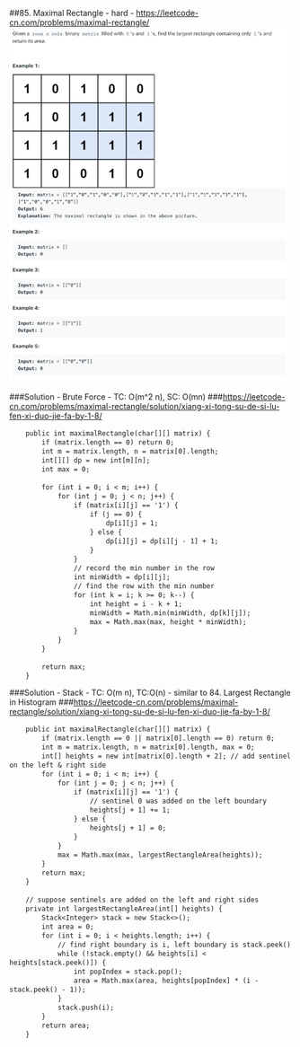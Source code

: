 ##85. Maximal Rectangle - hard - https://leetcode-cn.com/problems/maximal-rectangle/
![Image of /85_Maximal_Rectangle](imgs//85_Maximal_Rectangle.png)

###Solution - Brute Force -  TC: O(m^2 n), SC: O(mn)
###https://leetcode-cn.com/problems/maximal-rectangle/solution/xiang-xi-tong-su-de-si-lu-fen-xi-duo-jie-fa-by-1-8/
```
    public int maximalRectangle(char[][] matrix) {
        if (matrix.length == 0) return 0;
        int m = matrix.length, n = matrix[0].length;
        int[][] dp = new int[m][n];
        int max = 0;

        for (int i = 0; i < m; i++) {
            for (int j = 0; j < n; j++) {
                if (matrix[i][j] == '1') {
                    if (j == 0) {
                        dp[i][j] = 1;
                    } else {
                        dp[i][j] = dp[i][j - 1] + 1;
                    }
                }
                // record the min number in the row
                int minWidth = dp[i][j];
                // find the row with the min number
                for (int k = i; k >= 0; k--) {
                    int height = i - k + 1;
                    minWidth = Math.min(minWidth, dp[k][j]);
                    max = Math.max(max, height * minWidth);
                }
            }
        }

        return max;
    }
```

###Solution - Stack - TC: O(m n), TC:O(n) - similar to 84. Largest Rectangle in Histogram
###https://leetcode-cn.com/problems/maximal-rectangle/solution/xiang-xi-tong-su-de-si-lu-fen-xi-duo-jie-fa-by-1-8/
```
    public int maximalRectangle(char[][] matrix) {
        if (matrix.length == 0 || matrix[0].length == 0) return 0;
        int m = matrix.length, n = matrix[0].length, max = 0;
        int[] heights = new int[matrix[0].length + 2]; // add sentinel on the left & right side
        for (int i = 0; i < m; i++) {
            for (int j = 0; j < n; j++) {
                if (matrix[i][j] == '1') {
                    // sentinel 0 was added on the left boundary
                    heights[j + 1] += 1;
                } else {
                    heights[j + 1] = 0;
                }
            }
            max = Math.max(max, largestRectangleArea(heights));
        }
        return max;
    }

    // suppose sentinels are added on the left and right sides
    private int largestRectangleArea(int[] heights) {
        Stack<Integer> stack = new Stack<>();
        int area = 0;
        for (int i = 0; i < heights.length; i++) {
            // find right boundary is i, left boundary is stack.peek()
            while (!stack.empty() && heights[i] < heights[stack.peek()]) {
                int popIndex = stack.pop();
                area = Math.max(area, heights[popIndex] * (i - stack.peek() - 1));
            }
            stack.push(i);
        }
        return area;
    }
```
